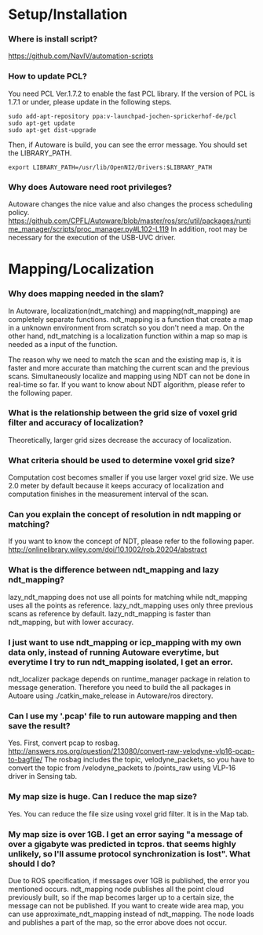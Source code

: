 # Setup/Installation
### Where is install script?
https://github.com/NavIV/automation-scripts

### How to update PCL?
You need PCL Ver.1.7.2 to enable the fast PCL library. If the version of PCL is 1.7.1 or under, please update in the following steps.
```
sudo add-apt-repository ppa:v-launchpad-jochen-sprickerhof-de/pcl
sudo apt-get update
sudo apt-get dist-upgrade
```
Then, if Autoware is build, you can see the error message.
You should set the LIBRARY_PATH.
```
export LIBRARY_PATH=/usr/lib/OpenNI2/Drivers:$LIBRARY_PATH
```

### Why does Autoware need root privileges?
Autoware changes the nice value and also changes the process scheduling policy.
https://github.com/CPFL/Autoware/blob/master/ros/src/util/packages/runtime_manager/scripts/proc_manager.py#L102-L119
In addition, root may be necessary for the execution of the USB-UVC driver.

# Mapping/Localization

### Why does mapping needed in the slam?
In Autoware, localization(ndt_matching) and mapping(ndt_mapping) are completely separate functions. ndt_mapping is a function that create a map in a unknown environment from scratch so you don't need a map. On the other hand, ndt_matching is a localization function within a map so map is needed as a input of the function.

The reason why we need to match the scan and the existing map is, it is faster and more accurate than matching the current scan and the previous scans. Simultaneously localize and mapping using NDT can not be done in real-time so far. If you want to know about NDT algorithm, please refer to the following paper.

### What is the relationship between the grid size of voxel grid filter and accuracy of localization?
Theoretically, larger grid sizes decrease the accuracy of localization.

### What criteria should be used to determine voxel grid size?
Computation cost becomes smaller if you use larger voxel grid size. We use 2.0 meter by default because it keeps accuracy of localization and computation finishes in the measurement interval of the scan.	

### Can you explain the concept of resolution in ndt mapping or matching?
If you want to know the concept of NDT, please refer to the following paper.
http://onlinelibrary.wiley.com/doi/10.1002/rob.20204/abstract

### What is the difference between ndt_mapping and lazy ndt_mapping?
lazy_ndt_mapping does not use all points for matching while ndt_mapping uses all the points as reference. lazy_ndt_mapping uses only three previous scans as reference by default. lazy_ndt_mapping is faster than ndt_mapping, but with lower accuracy.

### I just want to use ndt_mapping or icp_mapping with my own data only, instead of running Autoware everytime, but everytime I try to run ndt_mapping isolated, I get an error.

ndt_localizer package depends on runtime_manager package in relation to message generation. Therefore you need to build the all packages in Autoare using ./catkin_make_release in Autoware/ros directory.

### Can I use my '.pcap' file to run autoware mapping and then save the result?
Yes. First, convert pcap to rosbag.
http://answers.ros.org/question/213080/convert-raw-velodyne-vlp16-pcap-to-bagfile/
The rosbag includes the topic, velodyne_packets, so you have to convert the topic from /velodyne_packets to /points_raw using VLP-16 driver in Sensing tab.

### My map size is huge. Can I reduce the map size?
Yes. You can reduce the file size using voxel grid filter. It is in the Map tab.

### My map size is over 1GB. I get an error saying "a message of over a gigabyte was predicted in tcpros. that seems highly unlikely, so I'll assume protocol synchronization is lost". What should I do?
Due to ROS specification, if messages over 1GB is published, the error you mentioned occurs. ndt_mapping node publishes all the point cloud previously built, so if the map becomes larger up to a certain size, the message can not be published. If you want to create wide area map, you can use approximate_ndt_mapping instead of ndt_mapping. The node loads and publishes a part of the map, so the error above does not occur.

